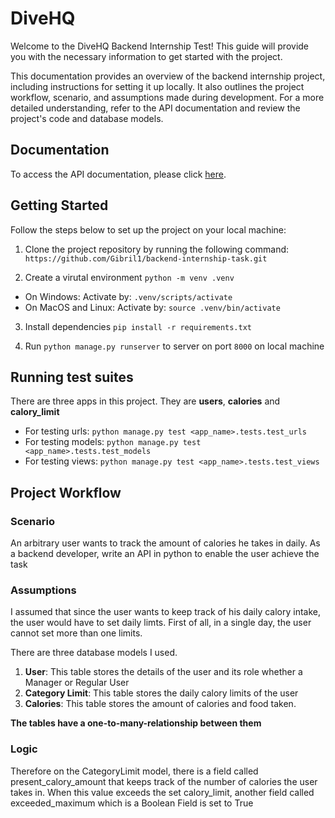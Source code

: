 # DiveHQ

Welcome to the DiveHQ Backend Internship Test! This guide will provide you with the necessary information to get started with the project.

This documentation provides an overview of the backend internship project, including instructions for setting it up locally. It also outlines the project workflow, scenario, and assumptions made during development. For a more detailed understanding, refer to the API documentation and review the project's code and database models.

## Documentation
To access the API documentation, please click [here](https://documenter.getpostman.com/view/22678038/2s93sf1W9p).

## Getting Started

Follow the steps below to set up the project on your local machine:

1. Clone the project repository by running the following command:
``` https://github.com/Gibril1/backend-internship-task.git ```

2. Create a  virutal environment
``` python -m venv .venv ``` 
* On Windows: Activate by:  ```.venv/scripts/activate```
* On MacOS and Linux: Activate by:  ```source .venv/bin/activate```

3. Install dependencies
```pip install -r requirements.txt```

4. Run ``` python manage.py runserver ``` to server on port ```8000``` on local machine

## Running test suites

There are three apps in this project. They are **users**, **calories** and **calory_limit**

* For testing urls:
``` python manage.py test <app_name>.tests.test_urls ```
* For testing models:
``` python manage.py test <app_name>.tests.test_models ```
* For testing views:
``` python manage.py test <app_name>.tests.test_views ```


## Project Workflow
### Scenario
An arbitrary user wants to track the amount of calories he takes in daily. As a backend developer, write an API in python to enable the user achieve the task

### Assumptions
I assumed that since the user wants to keep track of his daily calory intake, the user would have to set daily limts.
First of all, in a single day, the user cannot set more than one limits. 

There are three database models I used.

1. **User**: This table stores the details of the user and its role whether a Manager or Regular User
2. **Category Limit**: This table stores the daily calory limits of the user
3. **Calories**: This table stores the amount of calories and food taken. 

**The tables have a one-to-many-relationship between them**


### Logic
Therefore on the CategoryLimit model, there is a field called present_calory_amount that keeps track of the number of calories the user takes in. When this value exceeds the set calory_limit, another field called exceeded_maximum which is a Boolean Field is set to True

